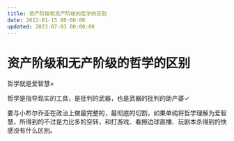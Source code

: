 ```yaml
---
title: 资产阶级和无产阶级的哲学的区别
date: 2022-01-15 00:00:00
updated: 2023-07-03 00:00:00
---
```


# 资产阶级和无产阶级的哲学的区别

哲学就是爱智慧×

哲学是指导现实的工具，是批判的武器，也是武器的批判的助产婆✓

要与小布尔乔亚在政治上做最完整的，最彻底的切割，如果单纯将哲学理解为爱智慧，所得到的不过是力比多的空转，和打游戏、看擦边球直播、玩剧本杀得到的快感没有什么区别。
